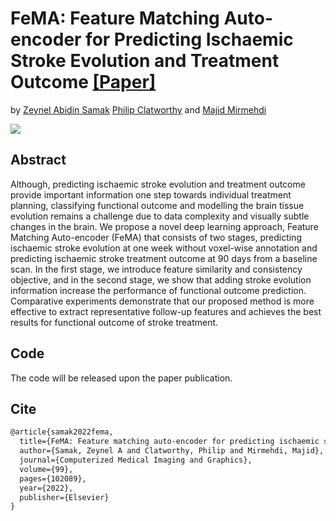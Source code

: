 # FeMA: Feature Matching Auto-encoder for Predicting Ischaemic Stroke Evolution and Treatment Outcome [[Paper]](https://www.sciencedirect.com/science/article/pii/S0895611122000623?via%3Dihub)
by [Zeynel Abidin Samak]() [Philip Clatworthy](https://scholar.google.co.uk/citations?user=B6lFOAQAAAAJ&hl=en) and [Majid Mirmehdi](https://scholar.google.com/citations?user=NsW3yAwAAAAJ&hl=en)


![](https://ars.els-cdn.com/content/image/1-s2.0-S0895611122000623-gr1_lrg.jpg)


## Abstract
  Although, predicting ischaemic stroke evolution and treatment outcome provide important information one step towards individual treatment planning, classifying functional outcome and modelling the brain tissue evolution remains a challenge due to data complexity and visually subtle changes in the brain. We propose a novel deep learning approach, Feature Matching Auto-encoder (FeMA) that consists of two stages, predicting ischaemic stroke evolution at one week without voxel-wise annotation and predicting ischaemic stroke treatment outcome at 90 days from a baseline scan. In the first stage, we introduce feature similarity and consistency objective, and in the second stage, we show that adding stroke evolution information increase the performance of functional outcome prediction. Comparative experiments demonstrate that our proposed method is more effective to extract representative follow-up features and achieves the best results for functional outcome of stroke treatment.

## Code
The code will be released upon the paper publication. 


## Cite

```latex
@article{samak2022fema,
  title={FeMA: Feature matching auto-encoder for predicting ischaemic stroke evolution and treatment outcome},
  author={Samak, Zeynel A and Clatworthy, Philip and Mirmehdi, Majid},
  journal={Computerized Medical Imaging and Graphics},
  volume={99},
  pages={102089},
  year={2022},
  publisher={Elsevier}
}
```
